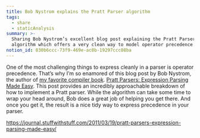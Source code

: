 ```yaml
---
title: Bob Nystrom explains the Pratt Parser algorithm
tags:
  - share
  - staticAnalysis
summary: >-
  Sharing Bob Nystrom’s excellent blog post explaining the Pratt Parser
  algorithm which offers a very clean way to model operator precedence
notion_id: 830b6ccc-73f9-469e-ac8b-19297ccc88ba
---
```

One of the most challenging things to express cleanly in a parser is operator precedence. That’s why I’m so enamored of this blog post by Bob Nystrom, the author of [my favorite compiler book](https://jordaneldredge.com/notes/crafting-interpreters/). [Pratt Parsers: Expression Parsing Made Easy](https://journal.stuffwithstuff.com/2011/03/19/pratt-parsers-expression-parsing-made-easy/). This post provides an incredibly approachable breakdown of how to implement a Pratt parser. While the algorithm can take some time to wrap your head around, Bob does a great job of helping you get there. And once you get it, the result is a nice tidy way to express precedence in your parser.

<https://journal.stuffwithstuff.com/2011/03/19/pratt-parsers-expression-parsing-made-easy/>
